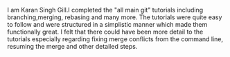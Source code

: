 I am Karan Singh Gill.I completed the "all main git" tutorials including branching,merging, rebasing and many more. 
The tutorials were quite easy to follow and were structured in a simplistic manner which made them functionally great.
I felt that there could have been more detail to the tutorials especially regarding fixing merge conflicts from the command line, resuming the merge and other detailed steps.